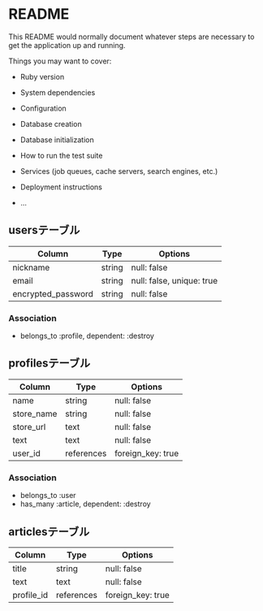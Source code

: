 # README

This README would normally document whatever steps are necessary to get the
application up and running.

Things you may want to cover:

* Ruby version

* System dependencies

* Configuration

* Database creation

* Database initialization

* How to run the test suite

* Services (job queues, cache servers, search engines, etc.)

* Deployment instructions

* ...

## usersテーブル

| Column             | Type   | Options                   |
| ------------------ | ------ | ------------------------- |
| nickname           | string | null: false               |
| email              | string | null: false, unique: true |
| encrypted_password | string | null: false               |

### Association

- belongs_to :profile, dependent: :destroy


## profilesテーブル

| Column           | Type       | Options           |
| ---------------- | ---------- | ----------------- |
| name             | string     | null: false       |
| store_name       | string       | null: false       |
| store_url        | text       | null: false       |
| text             | text       | null: false       |
| user_id          | references | foreign_key: true |

### Association

- belongs_to :user
- has_many   :article, dependent: :destroy


## articlesテーブル

| Column           | Type       | Options           |
| ---------------- | ---------- | ----------------- |
| title            | string     | null: false       |
| text             | text       | null: false       |
| profile_id       | references | foreign_key: true |

